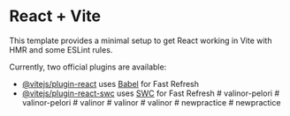 # React + Vite

This template provides a minimal setup to get React working in Vite with HMR and some ESLint rules.

Currently, two official plugins are available:

- [@vitejs/plugin-react](https://github.com/vitejs/vite-plugin-react/blob/main/packages/plugin-react/README.md) uses [Babel](https://babeljs.io/) for Fast Refresh
- [@vitejs/plugin-react-swc](https://github.com/vitejs/vite-plugin-react-swc) uses [SWC](https://swc.rs/) for Fast Refresh
#   v a l i n o r - p e l o r i  
 #   v a l i n o r - p e l o r i  
 #   v a l i n o r  
 #   v a l i n o r  
 #   v a l i n o r  
 #   n e w p r a c t i c e  
 #   n e w p r a c t i c e  
 